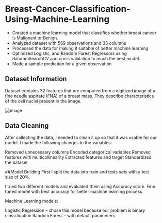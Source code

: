 # Breast-Cancer-Classification-Using-Machine-Learning
- Created a machine learning model that classifies whether breast cancer is Malignant or Benign.
- Analyzed dataset with 569 observations and 33 columns
- Processed the data for making it suitable of better machine learning
- Optimized Logistic, and Random Forest Regressors using RandomSearchCV and cross validation to reach the best model.
- Made a sample prediction for a given observation

## Dataset Information
Dataset contains 32 features that are computed from a digitized image of a fine needle aspirate (FNA) of a breast mass. They describe characteristics of the cell nuclei present in the image.

![image](https://user-images.githubusercontent.com/83719212/230721730-5ada8776-0fd0-4e33-93ee-43ad2c6f13f6.png)


## Data Cleaning
After collecting the data, I needed to clean it up so that it was usable for our model. I made the following changes to the variables:

Removed unnecessary columns
Encoded categorical variables
Removed features with multicollinearity
Extracted features and target
Standardized the dataset

##Model Building
First I split the data into train and tests sets with a test size of 20%.

I tried two different models and evaluated them using Accuracy score. Fine tuned model with best accuracy for better machine learning process.

Machine Learning models:

Logistic Regression – chose this model because our problem is binary classification
Random Forest – with default parameters
